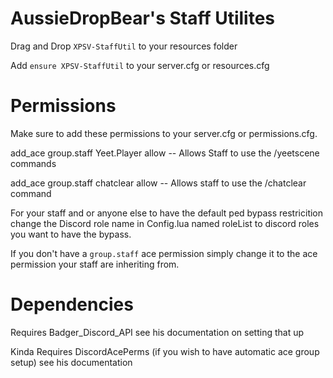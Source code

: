 # AussieDropBear's Staff Utilites

Drag and Drop ``XPSV-StaffUtil`` to your resources folder

Add ``ensure XPSV-StaffUtil`` to your server.cfg or resources.cfg

# Permissions

Make sure to add these permissions to your server.cfg or permissions.cfg.

add_ace group.staff Yeet.Player allow -- Allows Staff to use the /yeetscene commands

add_ace group.staff chatclear allow -- Allows staff to use the /chatclear command

<!-- Default Ped Restrciton  -->

For your staff and or anyone else to have the default ped bypass restricition change the Discord role name in Config.lua named roleList to discord roles you want to have the bypass.

If you don't have a ``group.staff`` ace permission simply change it to the ace permission your staff are inheriting from.

# Dependencies

Requires Badger_Discord_API see his documentation on setting that up

Kinda Requires DiscordAcePerms (if you wish to have automatic ace group setup) see his documentation
